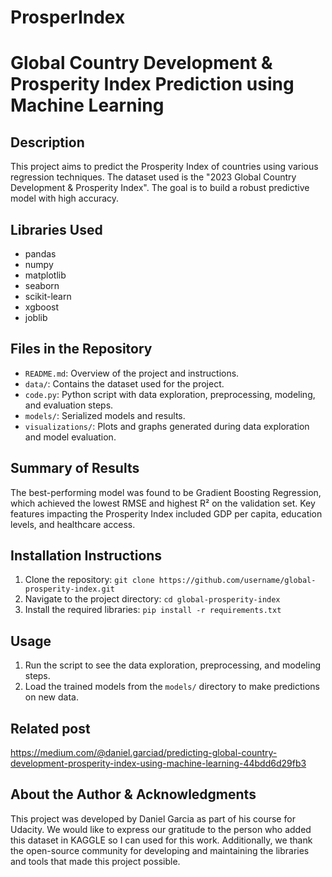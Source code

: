 # ProsperIndex
# Global Country Development & Prosperity Index Prediction using Machine Learning

## Description
This project aims to predict the Prosperity Index of countries using various regression techniques. The dataset used is the "2023 Global Country Development & Prosperity Index".
The goal is to build a robust predictive model with high accuracy.

## Libraries Used
- pandas
- numpy
- matplotlib
- seaborn
- scikit-learn
- xgboost
- joblib

## Files in the Repository
- `README.md`: Overview of the project and instructions.
- `data/`: Contains the dataset used for the project.
- `code.py`: Python script with data exploration, preprocessing, modeling, and evaluation steps.
- `models/`: Serialized models and results.
- `visualizations/`: Plots and graphs generated during data exploration and model evaluation.

## Summary of Results
The best-performing model was found to be Gradient Boosting Regression, which achieved the lowest RMSE and highest R² on the validation set. Key features impacting the Prosperity Index included GDP per capita, education levels, and healthcare access.

## Installation Instructions
1. Clone the repository: `git clone https://github.com/username/global-prosperity-index.git`
2. Navigate to the project directory: `cd global-prosperity-index`
3. Install the required libraries: `pip install -r requirements.txt`

## Usage
1. Run the script to see the data exploration, preprocessing, and modeling steps.
2. Load the trained models from the `models/` directory to make predictions on new data.

## Related post
https://medium.com/@daniel.garciad/predicting-global-country-development-prosperity-index-using-machine-learning-44bdd6d29fb3

## About the Author & Acknowledgments
This project was developed by Daniel Garcia as part of his course for Udacity.
We would like to express our gratitude to the person who added this dataset  in KAGGLE so I can used for this work. 
Additionally, we thank the open-source community for developing and maintaining the libraries and tools that made this project possible.
